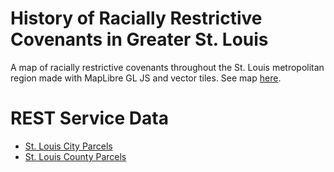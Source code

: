 # History of Racially Restrictive Covenants in Greater St. Louis
A map of racially restrictive covenants throughout the St. Louis metropolitan region made with MapLibre GL JS and vector tiles. See map [here](https://ui-libraries.github.io/greater-st-louis-covs/).


# REST Service Data
- [St. Louis City Parcels](https://services3.arcgis.com/kd9gaiUExYqUbnoq/ArcGIS/rest/services/Saint_Louis_City_Race_Restrictive_Covenants/FeatureServer)
- [St. Louis County Parcels](https://services3.arcgis.com/kd9gaiUExYqUbnoq/ArcGIS/rest/services/Saint_Louis_County_Race_Restrictive_Covenants/FeatureServer)

